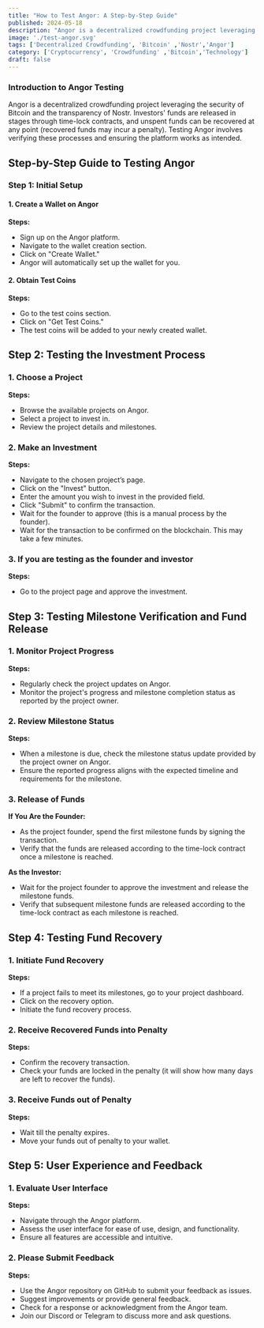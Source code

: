 ```yaml
---
title: "How to Test Angor: A Step-by-Step Guide"
published: 2024-05-18
description: "Angor is a decentralized crowdfunding project leveraging the security of Bitcoin and the transparency of Nostr."
image: './test-angor.svg'
tags: ['Decentralized Crowdfunding', 'Bitcoin' ,'Nostr','Angor']
category: ['Cryptocurrency', 'Crowdfunding' ,'Bitcoin','Technology']
draft: false
---
```


### Introduction to Angor Testing

Angor is a decentralized crowdfunding project leveraging the security of Bitcoin and the transparency of Nostr. Investors' funds are released in stages through time-lock contracts, and unspent funds can be recovered at any point (recovered funds may incur a penalty). Testing Angor involves verifying these processes and ensuring the platform works as intended.

## Step-by-Step Guide to Testing Angor

### Step 1: Initial Setup

#### 1. Create a Wallet on Angor
**Steps:**
- Sign up on the Angor platform.
- Navigate to the wallet creation section.
- Click on "Create Wallet."
- Angor will automatically set up the wallet for you.

#### 2. Obtain Test Coins
**Steps:**
- Go to the test coins section.
- Click on "Get Test Coins."
- The test coins will be added to your newly created wallet.

## Step 2: Testing the Investment Process

### 1. Choose a Project
**Steps:**
- Browse the available projects on Angor.
- Select a project to invest in.
- Review the project details and milestones.

### 2. Make an Investment
**Steps:**
- Navigate to the chosen project’s page.
- Click on the "Invest" button.
- Enter the amount you wish to invest in the provided field.
- Click "Submit" to confirm the transaction.
- Wait for the founder to approve (this is a manual process by the founder).
- Wait for the transaction to be confirmed on the blockchain. This may take a few minutes.

### 3. If you are testing as the founder and investor
**Steps:**
- Go to the project page and approve the investment.

## Step 3: Testing Milestone Verification and Fund Release

### 1. Monitor Project Progress
**Steps:**
- Regularly check the project updates on Angor.
- Monitor the project's progress and milestone completion status as reported by the project owner.

### 2. Review Milestone Status
**Steps:**
- When a milestone is due, check the milestone status update provided by the project owner on Angor.
- Ensure the reported progress aligns with the expected timeline and requirements for the milestone.

### 3. Release of Funds
**If You Are the Founder:**
- As the project founder, spend the first milestone funds by signing the transaction.
- Verify that the funds are released according to the time-lock contract once a milestone is reached.

**As the Investor:**
- Wait for the project founder to approve the investment and release the milestone funds.
- Verify that subsequent milestone funds are released according to the time-lock contract as each milestone is reached.

## Step 4: Testing Fund Recovery

### 1. Initiate Fund Recovery
**Steps:**
- If a project fails to meet its milestones, go to your project dashboard.
- Click on the recovery option.
- Initiate the fund recovery process.

### 2. Receive Recovered Funds into Penalty
**Steps:**
- Confirm the recovery transaction.
- Check your funds are locked in the penalty (it will show how many days are left to recover the funds).

### 3. Receive Funds out of Penalty
**Steps:**
- Wait till the penalty expires.
- Move your funds out of penalty to your wallet.

## Step 5: User Experience and Feedback

### 1. Evaluate User Interface
**Steps:**
- Navigate through the Angor platform.
- Assess the user interface for ease of use, design, and functionality.
- Ensure all features are accessible and intuitive.

### 2. Please Submit Feedback
**Steps:**
- Use the Angor repository on GitHub to submit your feedback as issues.
- Suggest improvements or provide general feedback.
- Check for a response or acknowledgment from the Angor team.
- Join our Discord or Telegram to discuss more and ask questions.
